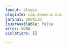 ```yaml
---
layout: plugin
pluginId: com.deemons.bus
jarSha1: INVALID
isJarAvailable: false
error: NONE
violations: []

---
```

